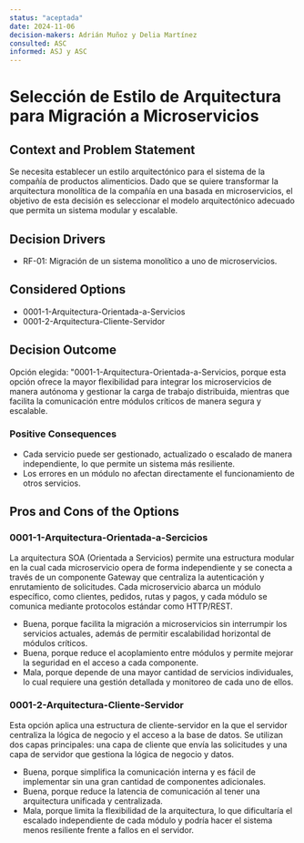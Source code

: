 ```yaml
---
status: "aceptada"
date: 2024-11-06
decision-makers: Adrián Muñoz y Delia Martínez
consulted: ASC
informed: ASJ y ASC
---
```


# Selección de Estilo de Arquitectura para Migración a Microservicios

## Context and Problem Statement

Se necesita establecer un estilo arquitectónico para el sistema de la compañía de productos alimenticios. Dado que se quiere transformar la arquitectura monolítica de la compañía en una basada en microservicios, el objetivo de esta decisión es seleccionar el modelo arquitectónico adecuado que permita un sistema modular y escalable.

## Decision Drivers

* RF-01: Migración de un sistema monolítico a uno de microservicios.

## Considered Options

* 0001-1-Arquitectura-Orientada-a-Servicios
* 0001-2-Arquitectura-Cliente-Servidor

## Decision Outcome

Opción elegida: "0001-1-Arquitectura-Orientada-a-Servicios, porque esta opción ofrece la mayor flexibilidad para integrar los microservicios de manera autónoma y gestionar la carga de trabajo distribuida, mientras que facilita la comunicación entre módulos críticos de manera segura y escalable.

### Positive Consequences

* Cada servicio puede ser gestionado, actualizado o escalado de manera independiente, lo que permite un sistema más resiliente.
* Los errores en un módulo no afectan directamente el funcionamiento de otros servicios.

## Pros and Cons of the Options

### 0001-1-Arquitectura-Orientada-a-Sercicios

La arquitectura SOA (Orientada a Servicios) permite una estructura modular en la cual cada microservicio opera de forma independiente y se conecta a través de un componente Gateway que centraliza la autenticación y enrutamiento de solicitudes. Cada microservicio abarca un módulo específico, como clientes, pedidos, rutas y pagos, y cada módulo se comunica mediante protocolos estándar como HTTP/REST.

* Buena, porque facilita la migración a microservicios sin interrumpir los servicios actuales, además de permitir escalabilidad horizontal de módulos críticos.
* Buena, porque reduce el acoplamiento entre módulos y permite mejorar la seguridad en el acceso a cada componente.
* Mala, porque depende de una mayor cantidad de servicios individuales, lo cual requiere una gestión detallada y monitoreo de cada uno de ellos.

### 0001-2-Arquitectura-Cliente-Servidor

Esta opción aplica una estructura de cliente-servidor en la que el servidor centraliza la lógica de negocio y el acceso a la base de datos. Se utilizan dos capas principales: una capa de cliente que envía las solicitudes y una capa de servidor que gestiona la lógica de negocio y datos.

* Buena, porque simplifica la comunicación interna y es fácil de implementar sin una gran cantidad de componentes adicionales.
* Buena, porque reduce la latencia de comunicación al tener una arquitectura unificada y centralizada.
* Mala, porque limita la flexibilidad de la arquitectura, lo que dificultaría el escalado independiente de cada módulo y podría hacer el sistema menos resiliente frente a fallos en el servidor.
